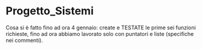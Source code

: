 # Progetto_Sistemi

Cosa si è fatto fino ad ora 4 gennaio:
create e TESTATE le prime sei funzioni  richieste, fino ad ora abbiamo lavorato solo con  puntatori e liste (specifiche nei commenti).
